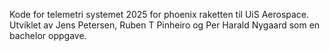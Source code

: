 Kode for telemetri systemet 2025 for phoenix raketten til UiS Aerospace. Utviklet av Jens Petersen, Ruben T Pinheiro og Per Harald Nygaard som en bachelor oppgave.
